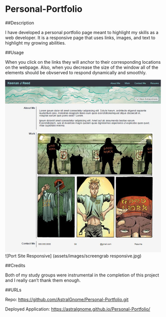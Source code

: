 # Personal-Portfolio

##Description

I have developed a personal portfolio page meant to highlight my skills as a web developer. It is a responsive page that uses links, images, and text to highlight my growing abilities.

##Usage

When you click on the links they will anchor to their corresponding locations on the webpage. Also, when you decrease the size of the window all of the elements should be obvserved to respond dynamically and smoothly.

![Port Site](assets/images/screengrab.jpg)
![Port Site Responsive] (assets/images/screengrab responsive.jpg)

##Credits

Both of my study groups were instrumental in the completion of this project and I really can’t thank them enough.


##URLs

Repo: https://github.com/AstralGnome/Personal-Portfolio.git

Deployed Application: https://astralgnome.github.io/Personal-Portfolio/

